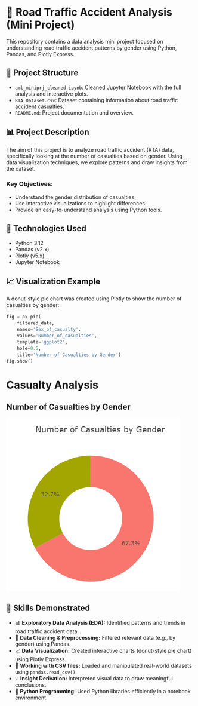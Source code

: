 # 🚦 Road Traffic Accident Analysis (Mini Project)

This repository contains a data analysis mini project focused on understanding road traffic accident patterns by gender using Python, Pandas, and Plotly Express.

## 📁 Project Structure

- `aml_miniprj_cleaned.ipynb`: Cleaned Jupyter Notebook with the full analysis and interactive plots.
- `RTA Dataset.csv`: Dataset containing information about road traffic accident casualties.
- `README.md`: Project documentation and overview.

## 📊 Project Description

The aim of this project is to analyze road traffic accident (RTA) data, specifically looking at the number of casualties based on gender. Using data visualization techniques, we explore patterns and draw insights from the dataset.

### Key Objectives:
- Understand the gender distribution of casualties.
- Use interactive visualizations to highlight differences.
- Provide an easy-to-understand analysis using Python tools.
  
## 🔧 Technologies Used

- Python 3.12
- Pandas (v2.x)
- Plotly (v5.x)
- Jupyter Notebook
 
## 📈 Visualization Example

A donut-style pie chart was created using Plotly to show the number of casualties by gender:

```python
fig = px.pie(
    filtered_data,
    names='Sex_of_casualty',
    values='Number_of_casualties',
    template='ggplot2',
    hole=0.5,
    title='Number of Casualties by Gender')
fig.show()
```
# Casualty Analysis

## Number of Casualties by Gender
![Casualties by Gender](Screenshot.png)

## 🧠 Skills Demonstrated

- 📊 **Exploratory Data Analysis (EDA):** Identified patterns and trends in road traffic accident data.
- 🧹 **Data Cleaning & Preprocessing:** Filtered relevant data (e.g., by gender) using Pandas.
- 📈 **Data Visualization:** Created interactive charts (donut-style pie chart) using Plotly Express.
- 📂 **Working with CSV files:** Loaded and manipulated real-world datasets using `pandas.read_csv()`.
- 💡 **Insight Derivation:** Interpreted visual data to draw meaningful conclusions.
- 🐍 **Python Programming:** Used Python libraries efficiently in a notebook environment.




